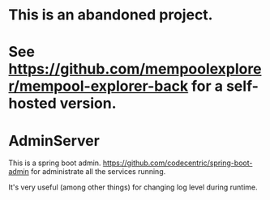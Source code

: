 # This is an abandoned project. 
# See https://github.com/mempoolexplorer/mempool-explorer-back for a self-hosted version.



# AdminServer

This is a spring boot admin. https://github.com/codecentric/spring-boot-admin for administrate all the services running.

It's very useful (among other things) for changing log level during runtime. 

